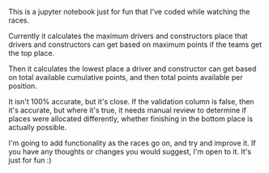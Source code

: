 This is a jupyter notebook just for fun that I've coded while watching the races.

Currently it calculates the maximum drivers and constructors place that drivers and constructors can get based on maximum points if the teams get the top place.

Then it calculates the lowest place a driver and constructor can get based on total available cumulative points, and then total points available per position.

It isn't 100% accurate, but it's close.  If the validation column is false, then it's accurate, but where it's true, it needs manual review to determine if places were allocated differently, whether finishing in the bottom place is actually possible.

I'm going to add functionality as the races go on, and try and improve it.  If you have any thoughts or changes you would suggest, I'm open to it.  It's just for fun :)
